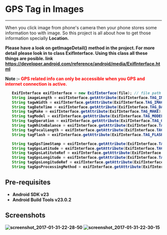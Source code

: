 # GPS Tag in Images
--------------
When you click image from phone's camera then your phone stores some information too with image.
So this project is all about how to get those information specially <b>Location<b>.

 Please have a look on getImageDetail() method in the project.
 For more detail please look in to class ExifInterface. Using this class all these things are posible.
 link https://developer.android.com/reference/android/media/ExifInterface.html
 
 Note :- <font color="red"> GPS related info can only be accessible when you GPS and internet connection is active.</font>
 
 ```java
    ExifInterface exifInterface = new ExifInterface(file); // file path of image 
    String imageLength = exifInterface.getAttribute(ExifInterface.TAG_IMAGE_LENGTH);
    String tagwWidth = exifInterface.getAttribute(ExifInterface.TAG_IMAGE_WIDTH);
    String tagDateTime = exifInterface.getAttribute(ExifInterface.TAG_DATETIME);
    String tagMake = exifInterface.getAttribute(ExifInterface.TAG_MAKE);
    String tagModel = exifInterface.getAttribute(ExifInterface.TAG_MODEL);
    String tagOperation = exifInterface.getAttribute(ExifInterface.TAG_ORIENTATION);
    String tagWhiteBalance = exifInterface.getAttribute(ExifInterface.TAG_WHITE_BALANCE);
    String tagFocalLength = exifInterface.getAttribute(ExifInterface.TAG_FOCAL_LENGTH);
    String tagFlash = exifInterface.getAttribute(ExifInterface.TAG_FLASH);

    String tagGpsTimeStamp = exifInterface.getAttribute(ExifInterface.TAG_GPS_DATESTAMP);
    String tagGpsLatitude = exifInterface.getAttribute(ExifInterface.TAG_GPS_LATITUDE);
    String tagGpsLatituteRef = exifInterface.getAttribute(ExifInterface.TAG_GPS_LATITUDE_REF);
    String tagGpsLongitude = exifInterface.getAttribute(ExifInterface.TAG_GPS_LONGITUDE);
    String tagGpsLongitudeRef = exifInterface.getAttribute(ExifInterface.TAG_GPS_LONGITUDE_REF);
    String tagGpsProcessingMethod = exifInterface.getAttribute(ExifInterface.TAG_GPS_PROCESSING_METHOD);
 ```
Pre-requisites
--------------

- Android SDK v23
- Android Build Tools v23.0.2


Screenshots
--------------
![screenshot_2017-01-31-22-28-50](https://cloud.githubusercontent.com/assets/7554816/22475924/a1a43dfa-e806-11e6-8211-30a8c3ce9305.png)
![screenshot_2017-01-31-22-30-15](https://cloud.githubusercontent.com/assets/7554816/22475925/a1aba1b2-e806-11e6-8367-c69d37180441.png)

 
 
